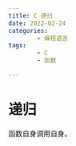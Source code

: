 ```yaml
---
title: C 递归
date: 2022-02-24
categories:
        - 编程语言
tags:
        - C
        - 函数

---
```


# 递归

函数自身调用自身。

